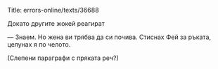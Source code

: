 Title: errors-online/texts/36688

Докато другите жокей реагират

— Знаем. Но жена ви трябва да си почива. Стиснах Фей за ръката, целунах я по челото. 


(Слепени параграфи с пряката реч?)
